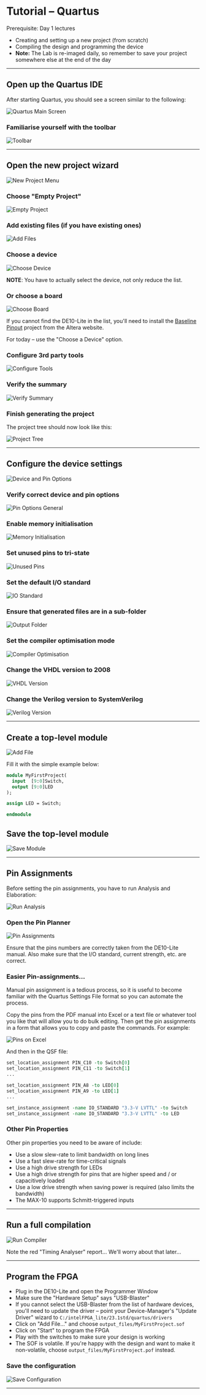 # Tutorial &ndash; Quartus

Prerequisite: Day 1 lectures

- Creating and setting up a new project (from scratch)
- Compiling the design and programming the device
- **Note:** The Lab is re-imaged daily, so remember to save your project somewhere else at the end of the day

--------------------------------------------------------------------------------

## Open up the Quartus IDE

After starting Quartus, you should see a screen similar to the following:

![Quartus Main Screen](Quartus/QuartusMainScreen.png)

### Familiarise yourself with the toolbar

![Toolbar](Quartus/Toolbar.svg)

--------------------------------------------------------------------------------

## Open the new project wizard

![New Project Menu](Quartus/NewProjectMenu.png)

### Choose "Empty Project"

![Empty Project](Quartus/EmptyProject.png)

### Add existing files (if you have existing ones)

![Add Files](Quartus/AddFiles.png)

### Choose a device

![Choose Device](Quartus/ChooseDevice.png)

**NOTE**: You have to actually select the device, not only reduce the list.

### Or choose a board

![Choose Board](Quartus/ChooseBoard.png)

If you cannot find the DE10-Lite in the list, you'll need to install the
[Baseline Pinout](https://www.intel.com/content/www/us/en/design-example/714490/intel-max-10-fpga-terasic-de10-lite-board-baseline-pinout.html)
project from the Altera website.

For today &ndash; use the "Choose a Device" option.

### Configure 3rd party tools

![Configure Tools](Quartus/ConfigureTools.png)

### Verify the summary

![Verify Summary](Quartus/VerifySummary.png)

### Finish generating the project

The project tree should now look like this:

![Project Tree](Quartus/ProjectTree.png)

--------------------------------------------------------------------------------

## Configure the device settings

![Device and Pin Options](Quartus/DeviceAndPinOptions.svg)

### Verify correct device and pin options

![Pin Options General](Quartus/PinOptionsGeneral.png)

### Enable memory initialisation

![Memory Initialisation](Quartus/MemoryInitialisation.png)

### Set unused pins to tri-state

![Unused Pins](Quartus/UnusedPins.png)

### Set the default I/O standard

![IO Standard](Quartus/IO_Standard.png)

### Ensure that generated files are in a sub-folder

![Output Folder](Quartus/OutputFolder.png)

### Set the compiler optimisation mode

![Compiler Optimisation](Quartus/CompilerOptimisation.png)

### Change the VHDL version to 2008

![VHDL Version](Quartus/VHDL_Version.png)

### Change the Verilog version to SystemVerilog

![Verilog Version](Quartus/VerilogVersion.png)

--------------------------------------------------------------------------------

## Create a top-level module

![Add File](Quartus/AddFile.png)

Fill it with the simple example below:

```systemverilog
module MyFirstProject(
  input  [9:0]Switch,
  output [9:0]LED
);

assign LED = Switch;

endmodule
```

## Save the top-level module

![Save Module](Quartus/SaveModule.png)

--------------------------------------------------------------------------------

## Pin Assignments

Before setting the pin assignments, you have to run Analysis and Elaboration:

![Run Analysis](Quartus/RunAnalysis.png)

### Open the Pin Planner

![Pin Assignments](Quartus/PinAssignments.png)

Ensure that the pins numbers are correctly taken from the DE10-Lite manual.
Also make sure that the I/O standard, current strength, etc. are correct.

### Easier Pin-assignments...

Manual pin assignment is a tedious process, so it is useful to become familiar
with the Quartus Settings File format so you can automate the process.

Copy the pins from the PDF manual into Excel or a text file or whatever tool
you like that will allow you to do bulk editing.  Then get the pin assignments
in a form that allows you to copy and paste the commands.  For example:

![Pins on Excel](Quartus/PinsOnExcel.png)

And then in the QSF file:

```tcl
set_location_assignment PIN_C10 -to Switch[0]
set_location_assignment PIN_C11 -to Switch[1]
...

set_location_assignment PIN_A8 -to LED[0]
set_location_assignment PIN_A9 -to LED[1]
...

set_instance_assignment -name IO_STANDARD "3.3-V LVTTL" -to Switch
set_instance_assignment -name IO_STANDARD "3.3-V LVTTL" -to LED
```

### Other Pin Properties

Other pin properties you need to be aware of include:

- Use a slow slew-rate to limit bandwidth on long lines
- Use a fast slew-rate for time-critical signals
- Use a high drive strength for LEDs
- Use a high drive strength for pins that are higher speed and / or capacitively loaded
- Use a low drive strength when saving power is required (also limits the bandwidth)
- The MAX-10 supports Schmitt-triggered inputs

--------------------------------------------------------------------------------

## Run a full compilation

![Run Compiler](Quartus/RunCompiler.png)

Note the red "Timing Analyser" report... We'll worry about that later...

--------------------------------------------------------------------------------

## Program the FPGA

- Plug in the DE10-Lite and open the Programmer Window
- Make sure the "Hardware Setup" says "USB-Blaster"
- If you cannot select the USB-Blaster from the list of hardware devices,
  you'll need to update the driver &ndash; point your Device-Manager's
  "Update Driver" wizard to `C:/intelFPGA_lite/23.1std/quartus/drivers`
- Click on "Add File..." and choose `output_files/MyFirstProject.sof`
- Click on "Start" to program the FPGA
- Play with the switches to make sure your design is working
- The SOF is volatile.  If you're happy with the design and want to make it
  non-volatile, choose `output_files/MyFirstProject.pof` instead.

### Save the configuration

![Save Configuration](Quartus/SaveConfiguration.png)

--------------------------------------------------------------------------------
